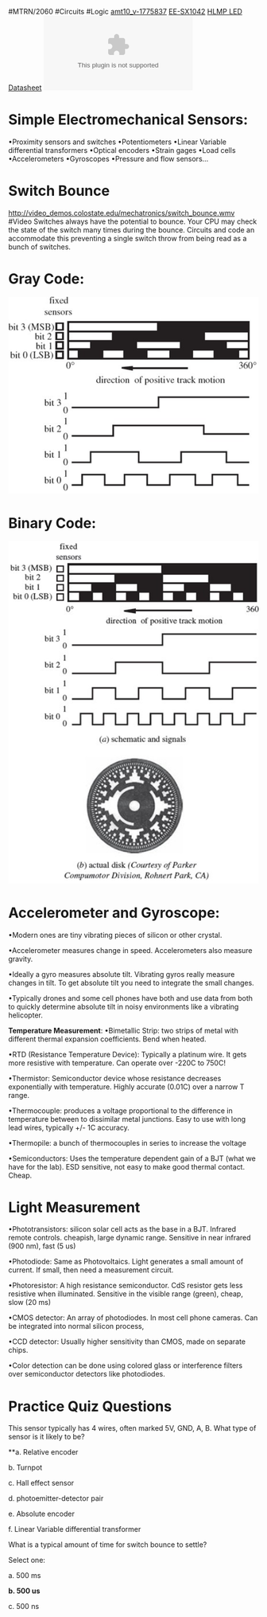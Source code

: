 #MTRN/2060  #Circuits #Logic 
[amt10_v-1775837](Attachments/amt10_v-1775837.pdf)
[EE-SX1042](Attachments/EE-SX1042.pdf)
[HLMP  LED Datasheet](Attachments/HLMP%20%20LED%20Datasheet.pdf)
![MTRN2060 Sensors](Attachments/MTRN2060%20Sensors.pptx)
# Simple Electromechanical Sensors:
•Proximity sensors and switches
•Potentiometers
•Linear Variable differential transformers
•Optical encoders
•Strain gages
•Load cells
•Accelerometers
•Gyroscopes
•Pressure and flow sensors…

# Switch Bounce
http://video_demos.colostate.edu/mechatronics/switch_bounce.wmv
#Video
Switches always have the potential to bounce. Your CPU may check the state of the switch many times during the bounce. Circuits and code an accommodate this preventing a single switch throw from being read as a bunch of switches.

# Gray Code:
![GreyCode](Attachments/GreyCode.png)

# Binary Code:
![BinaryCode](Attachments/BinaryCode.png)

# Accelerometer and Gyroscope:
•Modern ones are tiny vibrating pieces of silicon or other crystal.

•Accelerometer measures change in speed. Accelerometers also measure gravity.

•Ideally a gyro measures absolute tilt. Vibrating gyros really measure changes in tilt. To get absolute tilt you need to integrate the small changes.

•Typically drones and some cell phones have both and use data from both to quickly determine absolute tilt in noisy environments like a vibrating helicopter.

**Temperature Measurement**:
•Bimetallic Strip: two strips of metal with different thermal expansion coefficients. Bend when heated.

•RTD (Resistance Temperature Device): Typically a platinum wire. It gets more resistive with temperature. Can operate over -220C to 750C!

•Thermistor: Semiconductor device whose resistance decreases exponentially with temperature. Highly accurate (0.01C) over a narrow T range.

•Thermocouple: produces a voltage proportional to the difference in temperature between to dissimilar metal junctions. Easy to use with long lead wires, typically +/- 1C accuracy.

•Thermopile: a bunch of thermocouples in series to increase the voltage

•Semiconductors: Uses the temperature dependent gain of a BJT (what we have for the lab). ESD sensitive, not easy to make good thermal contact. Cheap.

# Light Measurement
•Phototransistors: silicon solar cell acts as the base in a BJT. Infrared remote controls. cheapish, large dynamic range. Sensitive in near infrared (900 nm), fast (5 us)

•Photodiode: Same as Photovoltaics. Light generates a small amount of current. If small, then need a measurement circuit.

•Photoresistor: A high resistance semiconductor. CdS resistor gets less resistive when illuminated. Sensitive in the visible range (green), cheap, slow (20 ms)

•CMOS detector: An array of photodiodes. In most cell phone cameras. Can be integrated into normal silicon process,

•CCD detector: Usually higher sensitivity than CMOS, made on separate chips.

•Color detection can be done using colored glass or interference filters over semiconductor detectors like photodiodes.

# Practice Quiz Questions
This sensor typically has 4 wires, often marked 5V, GND, A, B. What type of sensor is it likely to be?

**a. Relative encoder

b. Turnpot

c. Hall effect sensor

d. photoemitter-detector pair

e. Absolute encoder

f. Linear Variable differential transformer



What is a typical amount of time for switch bounce to settle?

Select one:

a. 500 ms

**b. 500 us**

c. 500 ns



